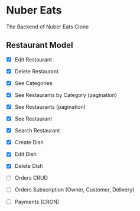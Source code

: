 # Nuber Eats

The Backend of Nuber Eats Clone

## Restaurant Model

- [x] Edit Restaurant
- [x] Delete Restaurant
- [x] See Categories
- [x] See Restaurants by Category (pagination)

- [x] See Restaurants (pagination)
- [x] See Restaurant
- [x] Search Restaurant

- [x] Create Dish
- [x] Edit Dish
- [x] Delete Dish

- [ ] Orders CRUD
- [ ] Orders Subscription (Owner, Customer, Delivery)
- [ ] Payments (CRON)
